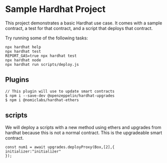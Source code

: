 # Sample Hardhat Project

This project demonstrates a basic Hardhat use case. It comes with a sample contract, a test for that contract, and a script that deploys that contract.

Try running some of the following tasks:

```shell
npx hardhat help
npx hardhat test
REPORT_GAS=true npx hardhat test
npx hardhat node
npx hardhat run scripts/deploy.js
```

## Plugins

```shell
// This plugin will use to update smart contracts
$ npm i --save-dev @openzeppelin/hardhat-upgrades
$ npm i @nomiclabs/hardhat-ethers
```

## scripts

We will deploy a scripts with a new method using ethers and upgrades from hardhat because this is not a normal contract. This is the upgradeable smart contract.

```shell
const num1 = await upgrades.deployProxy(Box,[2],{
initializer:"initializer"
});
```
